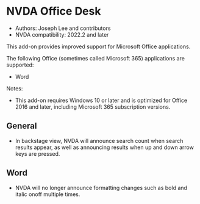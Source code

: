 # NVDA Office Desk

* Authors: Joseph Lee and contributors
* NVDA compatibility: 2022.2 and later

This add-on provides improved support for Microsoft Office applications.

The following Office (sometimes called Microsoft 365) applications are supported:

* Word

Notes:

* This add-on requires Windows 10 or later and is optimized for Office 2016 and later, including Microsoft 365 subscription versions.

## General

* In backstage view, NVDA will announce search count when search results appear, as well as announcing results when up and down arrow keys are pressed.

## Word

* NVDA will no longer announce formatting changes such as bold and italic onoff multiple times.
